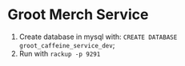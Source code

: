 # Groot Merch Service

1. Create database in mysql with: `CREATE DATABASE groot_caffeine_service_dev`;
2. Run with `rackup -p 9291`
